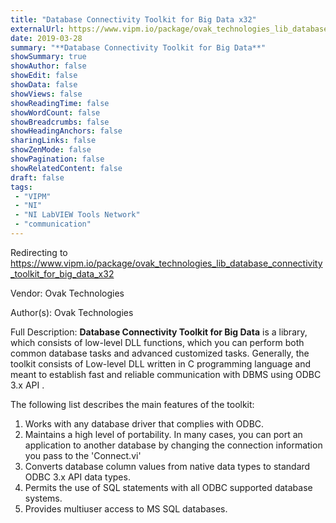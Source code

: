 ```yaml
---
title: "Database Connectivity Toolkit for Big Data x32"
externalUrl: https://www.vipm.io/package/ovak_technologies_lib_database_connectivity_toolkit_for_big_data_x32
date: 2019-03-28
summary: "**Database Connectivity Toolkit for Big Data**"
showSummary: true
showAuthor: false
showEdit: false
showData: false
showViews: false
showReadingTime: false
showWordCount: false
showBreadcrumbs: false
showHeadingAnchors: false
sharingLinks: false
showZenMode: false
showPagination: false
showRelatedContent: false
draft: false
tags:
 - "VIPM"
 - "NI"
 - "NI LabVIEW Tools Network"
 - "communication"
---
```


Redirecting to https://www.vipm.io/package/ovak_technologies_lib_database_connectivity_toolkit_for_big_data_x32

Vendor: Ovak Technologies

Author(s): Ovak Technologies
 
Full Description:
**Database Connectivity Toolkit for Big Data**
 is a library, which consists of low-level DLL functions, which you can perform both common database 
tasks and advanced customized tasks.
Generally, the toolkit consists of Low-level DLL written in C programming language and meant to establish 
fast and reliable communication with DBMS using ODBC 3.x API .

The following list describes the main features of the toolkit:

1. Works with any database driver that complies with ODBC.
2. Maintains a high level of portability. In many cases, you can port an application to another 
    database by changing the connection information you pass to the 'Connect.vi'
3. Converts database column values from native data types to standard ODBC 3.x API data types.
4. Permits the use of SQL statements with all ODBC supported database systems.
5. Provides multiuser access to MS SQL databases.